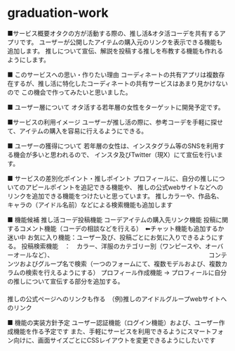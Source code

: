# graduation-work
■サービス概要オタクの方が活動する際の、推し活&オタ活コーデを共有するアプリです。
ユーザーが公開したアイテムの購入元のリンクを表示できる機能も追加します。
推しについて宣伝、解説を投稿する推しを布教する機能も作れるようにします。

■ このサービスへの思い・作りたい理由
コーディネートの共有アプリは複数存在するが、推し活に特化したコーディネートの共有サービスはあまり見かけないので
この機会で作ってみたいと思いました。

■ ユーザー層について
オタ活する若年層の女性をターゲットに開発予定です。 

■サービスの利用イメージ
ユーザーが推し活の際に、参考コーデを手軽に探せて、アイテムの購入を容易に行えるようにできる。

■ ユーザーの獲得について
若年層の女性は、インスタグラム等のSNSを利用する機会が多いと思われるので、
インスタ及びTwitter（現X）にて宣伝を行います。

■ サービスの差別化ポイント・推しポイント
プロフィールに、自分の推しについてのアピールポイントを追記できる機能や、
推しの公式webサイトなどへのリンクを追加できる機能をつけたいと思っています。
推しカラーや、作品名、キャラの（アイドル名前）などによる検索機能も追加します

■ 機能候補
推し活コーデ投稿機能
コーデアイテムの購入先リンク機能
投稿に関するコメント機能（コーデの相談などを行える）　⬅︎チャット機能も追加するか迷い中
お気に入り機能：ユーザー及び、投稿ごとにお気に入りできるようにする。
投稿検索機能　：　カラー、洋服のカテゴリー別（ワンピースや、オーバーオールなど）、
　　　　　　　　　　　　　　　　　　　　　　　　　コンテンツおよびグループ名で検索（一つのフォームにて、複数モデルおよび、複数カラムの検索を行えるようにする）
プロフィール作成機能 → プロフィールに自分の推しについて宣伝する部分を追加する。
　　　　　　　　　　　　　　　　　　　　　　　　　　　　　　　　　　　　　推しの公式ページへのリンクも作る　（例)推しのアイドルグループwebサイトへのリンク


■ 機能の実装方針予定
ユーザー認証機能（ログイン機能）および、ユーザー作成機能を作る予定です
また、手軽にサービスを利用できるようにスマートフォン向けに、画面サイズごとにCSSレイアウトを変更できるようにしたいです

